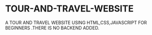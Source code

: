 # TOUR-AND-TRAVEL-WEBSITE
A TOUR AND TRAVEL WEBSITE USING HTML,CSS,JAVASCRIPT FOR BEGINNERS .THERE IS NO BACKEND ADDED. 
